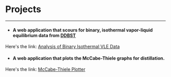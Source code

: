 # Projects
---

* #### A web application that scours for binary, isothermal vapor-liquid equilibrium data from [DDBST](http://www.ddbst.com/en/EED/VLE/VLEindex.php)
Here's the link: [Analysis of Binary Isothermal VLE Data](http://vle-133.herokuapp.com)
* #### A web application that plots the McCabe-Thiele graphs for distillation.
Here's the link: [McCabe-Thiele Plotter](http://mccabethiele-133.herokuapp.com)
